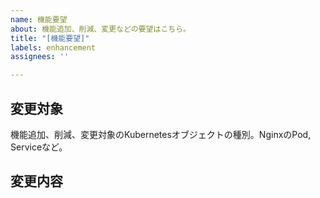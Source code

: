 ```yaml
---
name: 機能要望
about: 機能追加、削減、変更などの要望はこちら。
title: "[機能要望]"
labels: enhancement
assignees: ''

---
```


## 変更対象
機能追加、削減、変更対象のKubernetesオブジェクトの種別。NginxのPod, Serviceなど。

## 変更内容
